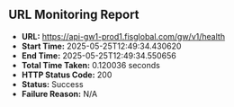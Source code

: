 ## URL Monitoring Report

- **URL:** https://api-gw1-prod1.fisglobal.com/gw/v1/health
- **Start Time:** 2025-05-25T12:49:34.430620
- **End Time:** 2025-05-25T12:49:34.550656
- **Total Time Taken:** 0.120036 seconds
- **HTTP Status Code:** 200
- **Status:** Success
- **Failure Reason:** N/A
